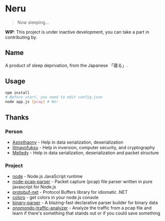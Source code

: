 # Neru

> Now sleeping...

**WIP**: This project is under inactive development, you can take a part in contributing by.

## Name

A product of sleep deprivation, from the Japanese 「寝る」.

## Usage

```bash
npm install
# Before start, you need to edit config.json
node app.js [pcap] # No!
```

## Thanks

### Person

- [Asnxthaony](https://github.com/Asnxthaony) - Help in data serialization, deserialization
- [lilmayofuksu](https://github.com/lilmayofuksu) - Help in inversion, computer security, and cryptography
- [Melledy](https://github.com/Melledy) - Help in data serialization, deserialization and packet structure

### Project

- [node](https://github.com/nodejs/node) - Node.js JavaScript runtime
- [node-pcap-parser](https://github.com/kunklejr/node-pcap-parser) - Packet capture (pcap) file parser written in pure javascript for Node.js
- [protobuf-net](https://github.com/protobuf-net/protobuf-net) - Protocol Buffers library for idiomatic .NET
- [colors](https://github.com/Marak/colors.js) - get colors in your node.js console
- [binary-parser](https://github.com/keichi/binary-parser) - A blazing-fast declarative parser builder for binary data
- [onomondo-traffic-analyzer](https://github.com/onomondo/onomondo-traffic-analyzer) - Analyze the traffic from a pcap file and learn if there's something that stands out or if you could save something
